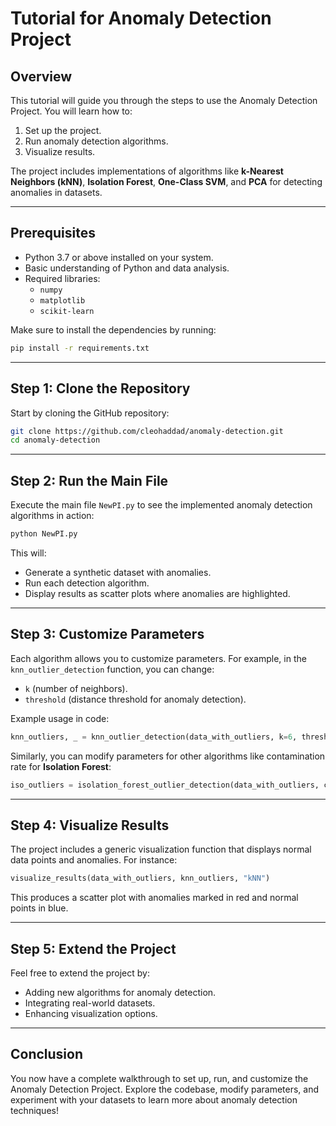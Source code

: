 # Tutorial for Anomaly Detection Project

## Overview

This tutorial will guide you through the steps to use the Anomaly Detection Project. You will learn how to:
1. Set up the project.
2. Run anomaly detection algorithms.
3. Visualize results.

The project includes implementations of algorithms like **k-Nearest Neighbors (kNN)**, **Isolation Forest**, **One-Class SVM**, and **PCA** for detecting anomalies in datasets.

---

## Prerequisites

- Python 3.7 or above installed on your system.
- Basic understanding of Python and data analysis.
- Required libraries:
  - `numpy`
  - `matplotlib`
  - `scikit-learn`

Make sure to install the dependencies by running:
```bash
pip install -r requirements.txt
```

---

## Step 1: Clone the Repository

Start by cloning the GitHub repository:
```bash
git clone https://github.com/cleohaddad/anomaly-detection.git
cd anomaly-detection
```

---

## Step 2: Run the Main File

Execute the main file `NewPI.py` to see the implemented anomaly detection algorithms in action:
```bash
python NewPI.py
```

This will:
- Generate a synthetic dataset with anomalies.
- Run each detection algorithm.
- Display results as scatter plots where anomalies are highlighted.

---

## Step 3: Customize Parameters

Each algorithm allows you to customize parameters. For example, in the `knn_outlier_detection` function, you can change:
- `k` (number of neighbors).
- `threshold` (distance threshold for anomaly detection).

Example usage in code:
```python
knn_outliers, _ = knn_outlier_detection(data_with_outliers, k=6, threshold=2.0)
```

Similarly, you can modify parameters for other algorithms like contamination rate for **Isolation Forest**:
```python
iso_outliers = isolation_forest_outlier_detection(data_with_outliers, contamination=0.015)
```

---

## Step 4: Visualize Results

The project includes a generic visualization function that displays normal data points and anomalies. For instance:
```python
visualize_results(data_with_outliers, knn_outliers, "kNN")
```

This produces a scatter plot with anomalies marked in red and normal points in blue.

---

## Step 5: Extend the Project

Feel free to extend the project by:
- Adding new algorithms for anomaly detection.
- Integrating real-world datasets.
- Enhancing visualization options.

---

## Conclusion

You now have a complete walkthrough to set up, run, and customize the Anomaly Detection Project. Explore the codebase, modify parameters, and experiment with your datasets to learn more about anomaly detection techniques!

